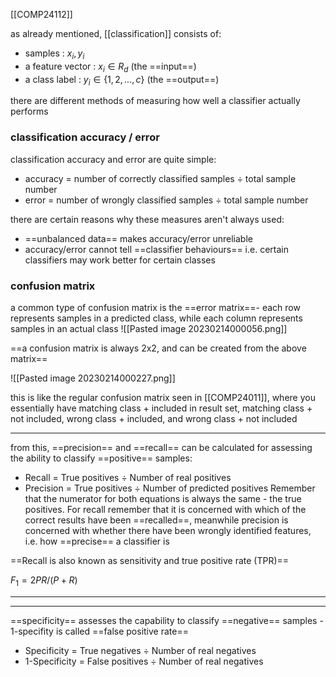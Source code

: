 [[COMP24112]]

as already mentioned, [[classification]] consists of:
- samples : ${x_i,y_i}$
- a feature vector : $x_i \in R_d$ (the ==input==)
- a class label : $y_i \in \{1,2,...,c\}$ (the ==output==)

there are different methods of measuring how well a classifier actually performs


### classification accuracy / error
classification accuracy and error are quite simple:
- accuracy = number of correctly classified samples $\div$ total sample number
- error = number of wrongly classified samples $\div$ total sample number

there are certain reasons why these measures aren't always used:
- ==unbalanced data== makes accuracy/error unreliable
- accuracy/error cannot tell ==classifier behaviours== i.e. certain classifiers may work better for certain classes

### confusion matrix
a common type of confusion matrix is the ==error matrix==- each row represents samples in a predicted class, while each column represents samples in an actual class
![[Pasted image 20230214000056.png]]

==a confusion matrix is always 2x2, and can be created from the above matrix==

![[Pasted image 20230214000227.png]]

this is like the regular confusion matrix seen in [[COMP24011]], where you essentially have matching class + included in result set, matching class + not included, wrong class + included, and wrong class + not included

***
from this, ==precision== and ==recall== can be calculated for assessing the ability to classify ==positive== samples:
- Recall = True positives $\div$ Number of real positives 
- Precision = True positives $\div$ Number of predicted positives
Remember that the numerator for both equations is always the same - the true positives. For recall remember that it is concerned with which of the correct results have been ==recalled==, meanwhile precision is concerned with whether there have been wrongly identified features, i.e. how ==precise== a classifier is

==Recall is also known as sensitivity and true positive rate (TPR)==

$F_1 = 2PR / (P+R)$
***

***
==specificity== assesses the capability to classify ==negative== samples - 1-specifity is called ==false positive rate==
- Specificity = True negatives $\div$ Number of real negatives
- 1-Specificity = False positives $\div$ Number of real negatives